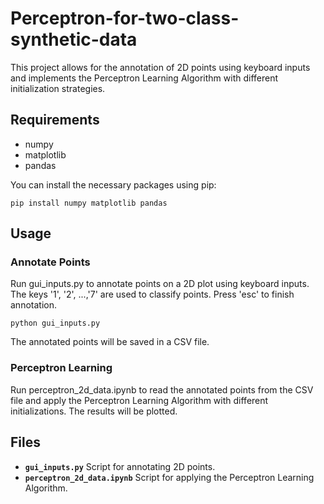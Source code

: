 # Perceptron-for-two-class-synthetic-data
This project allows for the annotation of 2D points using keyboard inputs and implements the Perceptron Learning Algorithm with different initialization strategies.

## Requirements
- numpy
- matplotlib
- pandas

You can install the necessary packages using pip:
```
pip install numpy matplotlib pandas
```
## Usage
### Annotate Points
Run gui_inputs.py to annotate points on a 2D plot using keyboard inputs. The keys '1', '2', ...,'7' are used to classify points. Press 'esc' to finish annotation.
```
python gui_inputs.py
```
The annotated points will be saved in a CSV file.

### Perceptron Learning
Run perceptron_2d_data.ipynb to read the annotated points from the CSV file and apply the Perceptron Learning Algorithm with different initializations. 
The results will be plotted.

## Files
- **`gui_inputs.py`** Script for annotating 2D points.
- **`perceptron_2d_data.ipynb`** Script for applying the Perceptron Learning Algorithm.
